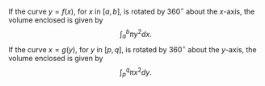 If the curve $y=f(x)$, for $x$ in $[a,b]$, is rotated by $360^{\circ}$ about the
$x$-axis, the volume enclosed is given by $$\int _a ^b \pi y^2 dx .$$ If
the curve $x=g(y)$, for $y$ in $[p,q]$, is rotated by $360^{\circ}$ about the
$y$-axis, the volume enclosed is given by $$\int _p ^q \pi x^2 dy .$$
